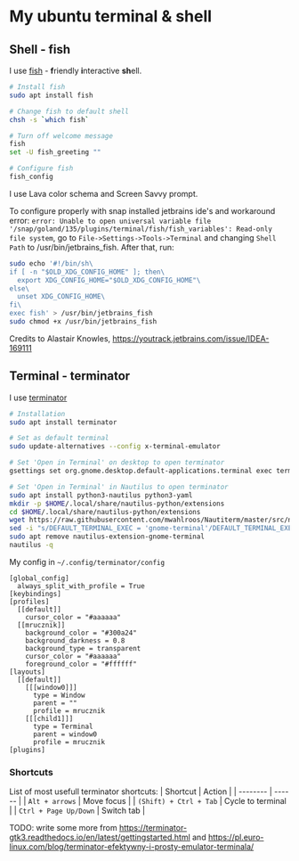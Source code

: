 # My ubuntu terminal & shell

## Shell - fish

I use [fish](https://fishshell.com) - **f**riendly **i**nteractive **sh**ell.

```sh
# Install fish
sudo apt install fish 

# Change fish to default shell
chsh -s `which fish`

# Turn off welcome message
fish
set -U fish_greeting ""

# Configure fish
fish_config
```

I use Lava color schema and Screen Savvy prompt.

To configure properly with snap installed jetbrains ide's and workaround error: `error: Unable to open universal variable file '/snap/goland/135/plugins/terminal/fish/fish_variables': Read-only file system`, go to `File->Settings->Tools->Terminal` and changing `Shell Path` to /usr/bin/jetbrains_fish. After that, run:
```sh
sudo echo '#!/bin/sh\
if [ -n "$OLD_XDG_CONFIG_HOME" ]; then\
  export XDG_CONFIG_HOME="$OLD_XDG_CONFIG_HOME"\
else\
  unset XDG_CONFIG_HOME\
fi\
exec fish' > /usr/bin/jetbrains_fish
sudo chmod +x /usr/bin/jetbrains_fish
```
Credits to Alastair Knowles, https://youtrack.jetbrains.com/issue/IDEA-169111


## Terminal - terminator

I use [terminator](https://github.com/gnome-terminator/terminator)
```sh
# Installation
sudo apt install terminator

# Set as default terminal
sudo update-alternatives --config x-terminal-emulator

# Set 'Open in Terminal' on desktop to open terminator
gsettings set org.gnome.desktop.default-applications.terminal exec terminator

# Set 'Open in Terminal' in Nautilus to open terminator
sudo apt install python3-nautilus python3-yaml
mkdir -p $HOME/.local/share/nautilus-python/extensions
cd $HOME/.local/share/nautilus-python/extensions
wget https://raw.githubusercontent.com/mwahlroos/Nautiterm/master/src/nautiterm/open_terminal.py
sed -i "s/DEFAULT_TERMINAL_EXEC = 'gnome-terminal'/DEFAULT_TERMINAL_EXEC = 'terminator'/g" open_terminal.py
sudo apt remove nautilus-extension-gnome-terminal
nautilus -q
```

My config in `~/.config/terminator/config`
```
[global_config]
  always_split_with_profile = True
[keybindings]
[profiles]
  [[default]]
    cursor_color = "#aaaaaa"
  [[mrucznik]]
    background_color = "#300a24"
    background_darkness = 0.8
    background_type = transparent
    cursor_color = "#aaaaaa"
    foreground_color = "#ffffff"
[layouts]
  [[default]]
    [[[window0]]]
      type = Window
      parent = ""
      profile = mrucznik
    [[[child1]]]
      type = Terminal
      parent = window0
      profile = mrucznik
[plugins]
```

### Shortcuts
List of most usefull terminator shortcuts:
| Shortcut | Action |
| -------- | ------ |
| `Alt + arrows` | Move focus |
| `(Shift) + Ctrl + Tab` | Cycle to terminal |
| `Ctrl + Page Up/Down` | Switch tab |

TODO: write some more from https://terminator-gtk3.readthedocs.io/en/latest/gettingstarted.html and https://pl.euro-linux.com/blog/terminator-efektywny-i-prosty-emulator-terminala/
